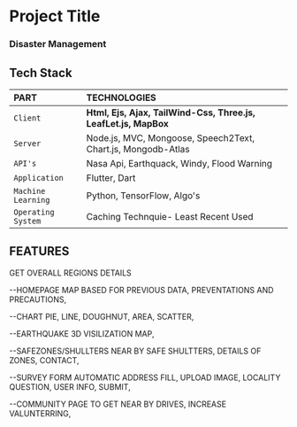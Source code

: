 # Project Title

### Disaster Management 

## Tech Stack

| PART               | TECHNOLOGIES                                                    |
| :----------------- | :-------------------------------------------------------------- |
| `Client`           | **Html, Ejs, Ajax, TailWind-Css, Three.js, LeafLet.js, MapBox** |
| `Server`           | Node.js, MVC, Mongoose, Speech2Text, Chart.js, Mongodb-Atlas    |
| `API's`            | Nasa Api, Earthquack, Windy, Flood Warning                      |
| `Application`      | Flutter, Dart                                                   |
| `Machine Learning` | Python, TensorFlow, Algo's                                      |
| `Operating System` | Caching Technquie- Least Recent Used                            |



## FEATURES


GET OVERALL REGIONS DETAILS

--HOMEPAGE
MAP BASED FOR PREVIOUS DATA,
PREVENTATIONS AND PRECAUTIONS,

--CHART
PIE,
LINE,
DOUGHNUT,
AREA,
SCATTER,


--EARTHQUAKE
3D VISILIZATION MAP,

--SAFEZONES/SHULLTERS
NEAR BY SAFE SHULTTERS,
DETAILS OF ZONES,
CONTACT,

--SURVEY FORM
AUTOMATIC ADDRESS FILL,
UPLOAD IMAGE,
LOCALITY QUESTION,
USER INFO,
SUBMIT,


--COMMUNITY PAGE
TO GET NEAR BY DRIVES,
INCREASE VALUNTERRING,